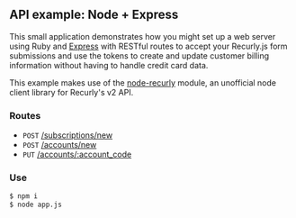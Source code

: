 ## API example: Node + Express

This small application demonstrates how you might set up a web server
using Ruby and [Express][express] with RESTful routes to accept your Recurly.js
form submissions and use the tokens to create and update customer billing
information without having to handle credit card data.

This example makes use of the [node-recurly][node-recurly] module, an
unofficial node client library for Recurly's v2 API.

### Routes

- `POST` [/subscriptions/new](app.js#L18-46)
- `POST` [/accounts/new](app.js#L49-59)
- `PUT` [/accounts/:account_code](app.js#L62-72)

### Use

```bash
$ npm i
$ node app.js
```

[express]: http://expressjs.com/
[node-recurly]: https://github.com/robrighter/node-recurly
